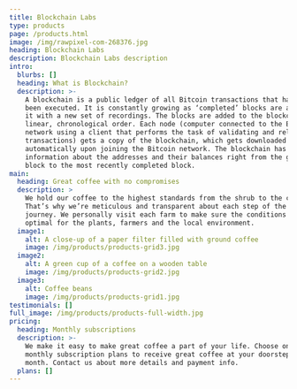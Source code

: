 ```yaml
---
title: Blockchain Labs
type: products
page: /products.html
image: /img/rawpixel-com-268376.jpg
heading: Blockchain Labs
description: Blockchain Labs description
intro:
  blurbs: []
  heading: What is Blockchain?
  description: >-
    A blockchain is a public ledger of all Bitcoin transactions that have ever
    been executed. It is constantly growing as ‘completed’ blocks are added to
    it with a new set of recordings. The blocks are added to the blockchain in a
    linear, chronological order. Each node (computer connected to the Bitcoin
    network using a client that performs the task of validating and relaying
    transactions) gets a copy of the blockchain, which gets downloaded
    automatically upon joining the Bitcoin network. The blockchain has complete
    information about the addresses and their balances right from the genesis
    block to the most recently completed block.
main:
  heading: Great coffee with no compromises
  description: >
    We hold our coffee to the highest standards from the shrub to the cup.
    That’s why we’re meticulous and transparent about each step of the coffee’s
    journey. We personally visit each farm to make sure the conditions are
    optimal for the plants, farmers and the local environment.
  image1:
    alt: A close-up of a paper filter filled with ground coffee
    image: /img/products/products-grid3.jpg
  image2:
    alt: A green cup of a coffee on a wooden table
    image: /img/products/products-grid2.jpg
  image3:
    alt: Coffee beans
    image: /img/products/products-grid1.jpg
testimonials: []
full_image: /img/products/products-full-width.jpg
pricing:
  heading: Monthly subscriptions
  description: >-
    We make it easy to make great coffee a part of your life. Choose one of our
    monthly subscription plans to receive great coffee at your doorstep each
    month. Contact us about more details and payment info.
  plans: []
---
```





